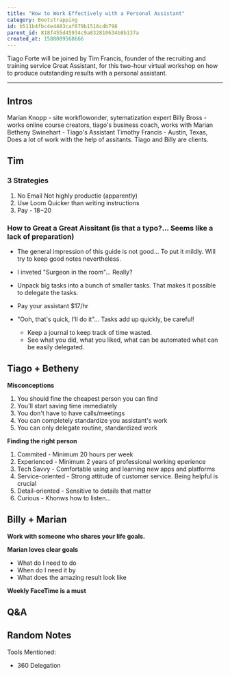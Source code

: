 ```yaml
---
title: "How to Work Effectively with a Personal Assistant"
category: Bootstrapping
id: b511b4fbc4e4483caf679b1516cdb798
parent_id: 818f455d45934c9a832810634b8b137a
created_at: 1588089568666
---
```


Tiago Forte will be joined by Tim Francis, founder of the recruiting and training service Great Assistant, for this two-hour virtual workshop on how to produce outstanding results with a personal assistant. 

---

## Intros 
Marian Knopp - site workflowonder, sytematization expert
Billy Bross - works online course creators, tiago's business coach, works with Marian
Betheny Swinehart - Tiago's Assistant
Timothy Francis - Austin, Texas, Does a lot of work with the help of assitants. Tiago and Billy are clients.

## Tim

### 3 Strategies
1. No Email
	Not highly productie (apparently)
2. Use Loom
	Quicker than writing instructions
3. Pay - $18-$20

### How to Great a Great Aissitant (is that a typo?... Seems like a lack of preparation)
* The general impression of this guide is not good... To put it mildly. Will try to keep good notes nevertheless.
* I inveted "Surgeon in the room"... Really?

* Unpack big tasks into a bunch of smaller tasks.
	That makes it possible to delegate the tasks.
* Pay your assistant $17/hr
* "Ooh, that's quick, I'll do it"... Tasks add up quickly, be careful!
	* Keep a journal to keep track of time wasted.
	* See what you did, what you liked, what can be automated what can be easily delegated.

## Tiago + Betheny

**Misconceptions**
1. You should fine the cheapest person you can find
2. You'll start saving time immediately
3. You don't have to have calls/meetings
4. You can completely standardize you assistant's work
5. You can only delegate routine, standardized work

**Finding the right person**
1. Commited - Minimum 20 hours per week
2. Experienced - Minimum 2 years of professional working eperience
3. Tech Savvy - Comfortable using and learning new apps and platforms
4. Service-oriented - Strong attitude of customer service. Being helpful is crucial
5. Detail-oriented - Sensitive to details that matter
6. Curious - Khonws how to listen...

## Billy + Marian

**Work with someone who shares your life goals.**

**Marian loves clear goals**
* What do I need to do 
* When do I need it by
* What does the amazing result look like 

**Weekly FaceTime is a must**

## Q&A

## Random Notes 

Tools Mentioned:
* 360 Delegation
                